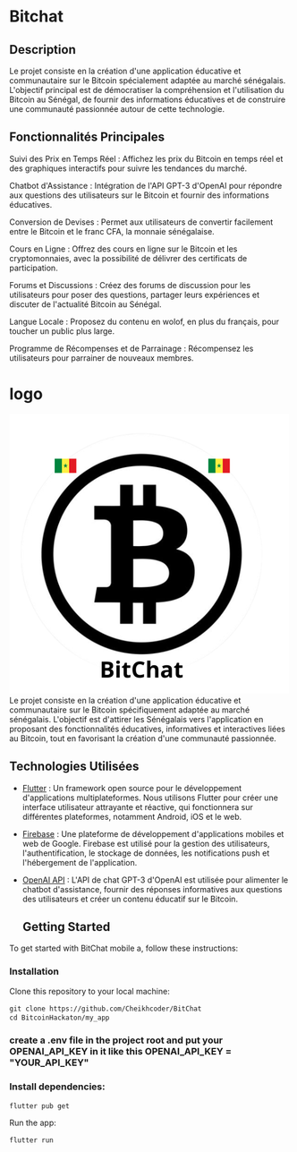 

# Bitchat


## Description
Le projet consiste en la création d'une application éducative et communautaire sur le Bitcoin spécialement adaptée au marché sénégalais. L'objectif principal est de démocratiser la compréhension et l'utilisation du Bitcoin au Sénégal, de fournir des informations éducatives et de construire une communauté passionnée autour de cette technologie.

## Fonctionnalités Principales
Suivi des Prix en Temps Réel : Affichez les prix du Bitcoin en temps réel et des graphiques interactifs pour suivre les tendances du marché.

Chatbot d'Assistance : Intégration de l'API GPT-3 d'OpenAI pour répondre aux questions des utilisateurs sur le Bitcoin et fournir des informations éducatives.

Conversion de Devises : Permet aux utilisateurs de convertir facilement entre le Bitcoin et le franc CFA, la monnaie sénégalaise.

Cours en Ligne : Offrez des cours en ligne sur le Bitcoin et les cryptomonnaies, avec la possibilité de délivrer des certificats de participation.

Forums et Discussions : Créez des forums de discussion pour les utilisateurs pour poser des questions, partager leurs expériences et discuter de l'actualité Bitcoin au Sénégal.

Langue Locale : Proposez du contenu en wolof, en plus du français, pour toucher un public plus large.

Programme de Récompenses et de Parrainage : Récompensez les utilisateurs pour parrainer de nouveaux membres.

# logo 

![logo](my_app/images/Bitcoin.png)
Le projet consiste en la création d'une application éducative et communautaire sur le Bitcoin spécifiquement adaptée au marché sénégalais. L'objectif est d'attirer les Sénégalais vers l'application en proposant des fonctionnalités éducatives, informatives et interactives liées au Bitcoin, tout en favorisant la création d'une communauté passionnée.

## Technologies Utilisées

- [Flutter](https://flutter.dev) : Un framework open source pour le développement d'applications multiplateformes. Nous utilisons Flutter pour créer une interface utilisateur attrayante et réactive, qui fonctionnera sur différentes plateformes, notamment Android, iOS et le web.

- [Firebase](https://firebase.google.com) : Une plateforme de développement d'applications mobiles et web de Google. Firebase est utilisé pour la gestion des utilisateurs, l'authentification, le stockage de données, les notifications push et l'hébergement de l'application.

- [OpenAI API](https://beta.openai.com) : L'API de chat GPT-3 d'OpenAI est utilisée pour alimenter le chatbot d'assistance, fournir des réponses informatives aux questions des utilisateurs et créer un contenu éducatif sur le Bitcoin.

  ## Getting Started

To get started with BitChat mobile a, follow these instructions:

### Installation

Clone this repository to your local machine:

```
git clone https://github.com/Cheikhcoder/BitChat
cd BitcoinHackaton/my_app
```
### create a .env file in the project root and put your OPENAI_API_KEY in it like this OPENAI_API_KEY = "YOUR_API_KEY"

### Install dependencies:
```
flutter pub get

```
Run the app:
```
flutter run
```



